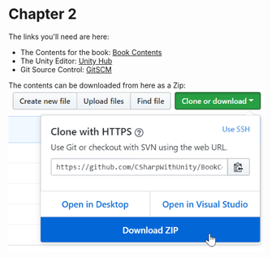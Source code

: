 # Chapter 2
The links you'll need are here:

+ The Contents for the book: [Book Contents](https://github.com/CSharpWithUnity/BookContents)
+ The Unity Editor: [Unity Hub](https://store.unity.com/)
+ Git Source Control: [GitSCM](https://git-scm.com/)

The contents can be downloaded from here as a Zip: ![DownloadZip](Screenshots/DownloadZip.png)
